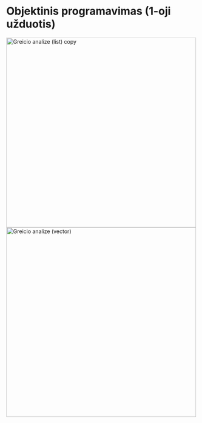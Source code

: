 # Objektinis programavimas (1-oji užduotis)
<img width="500" alt="Greicio analize (list) copy" src="https://github.com/user-attachments/assets/1c358429-7695-4f21-8fda-21ad6ed90702"> <img width="500" alt="Greicio analize (vector)" src="https://github.com/user-attachments/assets/1f2bd0a8-de54-47cd-a767-3d10540b512d">
